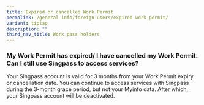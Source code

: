 ```yaml
---
title: Expired or cancelled Work Permit
permalink: /general-info/foreign-users/expired-work-permit/
variant: tiptap
description: ""
third_nav_title: Work pass holders
---
```

<h3>My Work Permit has expired/ I have cancelled my Work Permit. Can I still use Singpass to access services?</h3>
<p>Your Singpass account is valid for 3 months from your Work Permit expiry
or cancellation date. You can continue to access services with Singpass
during the 3-month grace period, but not your Myinfo data. After which,
your Singpass account will be deactivated.</p>